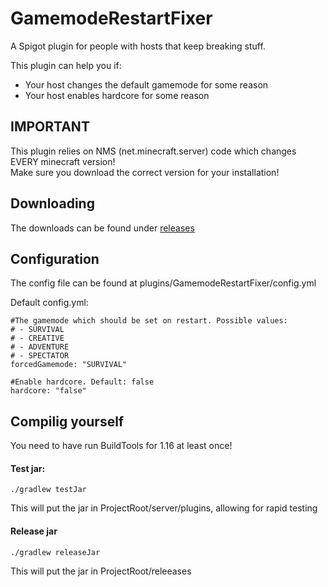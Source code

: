 # GamemodeRestartFixer
A Spigot plugin for people with hosts that keep breaking stuff.

This plugin can help you if:
- Your host changes the default gamemode for some reason
- Your host enables hardcore for some reason

## IMPORTANT
This plugin relies on NMS (net.minecraft.server) code which changes EVERY minecraft version!  
Make sure you download the correct version for your installation!

## Downloading
The downloads can be found under [releases](https://github.com/TheDutchMC/GamemodeRestartFixer/releases)

## Configuration
The config file can be found at plugins/GamemodeRestartFixer/config.yml

Default config.yml:
```
#The gamemode which should be set on restart. Possible values:
# - SURVIVAL
# - CREATIVE
# - ADVENTURE
# - SPECTATOR
forcedGamemode: "SURVIVAL"

#Enable hardcore. Default: false
hardcore: "false"
```

## Compilig yourself
You need to have run BuildTools for 1.16 at least once!

#### Test jar:
```
./gradlew testJar
```
This will put the jar in ProjectRoot/server/plugins, allowing for rapid testing

#### Release jar
```
./gradlew releaseJar
```
This will put the jar in ProjectRoot/releeases
